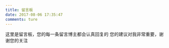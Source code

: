 ```yaml
---
title: 留言板
date: 2017-08-06 17:35:47
comments: ture
---
```

这里是留言板，您的每一条留言博主都会认真回复的
您的建议对我非常重要，谢谢您的关注
